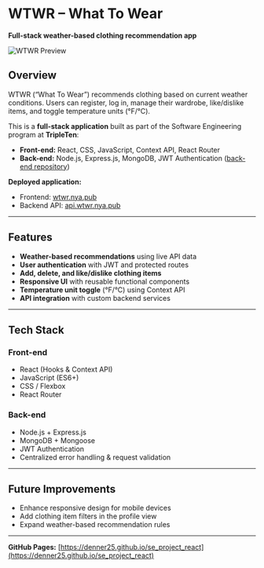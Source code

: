 # WTWR – What To Wear  
**Full-stack weather-based clothing recommendation app**

![WTWR Preview](optional-screenshot-or-gif-link)

## Overview  
WTWR (“What To Wear”) recommends clothing based on current weather conditions. Users can register, log in, manage their wardrobe, like/dislike items, and toggle temperature units (°F/°C).

This is a **full-stack application** built as part of the Software Engineering program at **TripleTen**:  
- **Front-end:** React, CSS, JavaScript, Context API, React Router  
- **Back-end:** Node.js, Express.js, MongoDB, JWT Authentication ([back-end repository](https://github.com/Denner25/se_project_express))

**Deployed application:**  
- Frontend: [wtwr.nya.pub](https://wtwr.nya.pub)  
- Backend API: [api.wtwr.nya.pub](https://api.wtwr.nya.pub)

---

## Features  
- **Weather-based recommendations** using live API data  
- **User authentication** with JWT and protected routes  
- **Add, delete, and like/dislike clothing items**  
- **Responsive UI** with reusable functional components  
- **Temperature unit toggle** (°F/°C) using Context API  
- **API integration** with custom backend services  

---

## Tech Stack  

### Front-end  
- React (Hooks & Context API)  
- JavaScript (ES6+)  
- CSS / Flexbox  
- React Router  

### Back-end  
- Node.js + Express.js  
- MongoDB + Mongoose  
- JWT Authentication  
- Centralized error handling & request validation  

---

## Future Improvements  
- Enhance responsive design for mobile devices  
- Add clothing item filters in the profile view  
- Expand weather-based recommendation rules  

---

**GitHub Pages:** [https://denner25.github.io/se_project_react](https://denner25.github.io/se_project_react)
